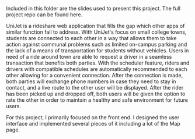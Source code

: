 Included in this folder are the slides used to present this project. The full project repo can be found here.

UniJet is a rideshare web application that fills the gap which other apps of similar function fail to address. With UniJet's focus on small college towns, students are connected to each other in a way that allows them to take action against communal problems such as limited on-campus parking and the lack of a means of transportation for students without vehicles. Users in need of a ride around town are able to request a driver in a seamless transaction that benefits both parties. With the scheduler feature, riders and drivers with compatible schedules are automatically recommended to each other allowing for a convenient connection. After the connection is made, both parties will exchange phone numbers in case they need to stay in contact, and a live route to the other user will be displayed. After the rider has been picked up and dropped off, both users will be given the option to rate the other in order to maintain a healthy and safe environment for future users.

For this project, I primarily focused on the front end. I designed the user interface and implemented several pieces of it including a lot of the Map page.
